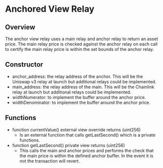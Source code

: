 # Anchored View Relay

## Overview
The anchor view relay uses a main relay and anchor relay to return an asset price. The main relay price is checked against the anchor relay on each call to certify the main relay price is within the set bounds of the anchor relay.

## Constructor
* anchor_address: the relay address of the anchor. This will be the Uniswap v3 relay at launch but additional relays could be implemented.
* main_address: the relay address of the main. This will be the Chainlink relay at launch but additional relays could be implemented.
* widthNumerator: to implement the buffer around the anchor price.
* widthDenominator: to implement the buffer around the anchor price.

## Functions
* function currentValue() external view override returns (uint256)
    * Is an external function that calls getLastSecond() which is a private functions.
* function getLastSecond() private view returns (uint256)
    * This calls the main and anchor prices and performs the check that the main price is within the defined anchor buffer. In the event it is not the transaction will revert. 

